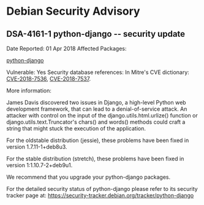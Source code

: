 
Debian Security Advisory
========================


DSA-4161-1 python-django -- security update
-------------------------------------------



Date Reported:
01 Apr 2018
Affected Packages:

[python-django](https://packages.debian.org/src:python-django)

Vulnerable:
Yes
Security database references:
In Mitre's CVE dictionary: [CVE-2018-7536](https://security-tracker.debian.org/tracker/CVE-2018-7536), [CVE-2018-7537](https://security-tracker.debian.org/tracker/CVE-2018-7537).  

More information:

James Davis discovered two issues in Django, a high-level Python web
development framework, that can lead to a denial-of-service attack.
An attacker with control on the input of the django.utils.html.urlize()
function or django.utils.text.Truncator's chars() and words() methods
could craft a string that might stuck the execution of the application.


For the oldstable distribution (jessie), these problems have been fixed
in version 1.7.11-1+deb8u3.


For the stable distribution (stretch), these problems have been fixed in
version 1:1.10.7-2+deb9u1.


We recommend that you upgrade your python-django packages.


For the detailed security status of python-django please refer to
its security tracker page at:
<https://security-tracker.debian.org/tracker/python-django>





